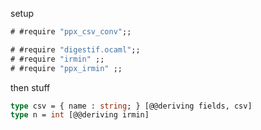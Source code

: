 setup

```ocaml
# #require "ppx_csv_conv";;

# #require "digestif.ocaml";;
# #require "irmin" ;;
# #require "ppx_irmin" ;;
```

then stuff

```ocaml
type csv = { name : string; } [@@deriving fields, csv]
type n = int [@@deriving irmin]
```

